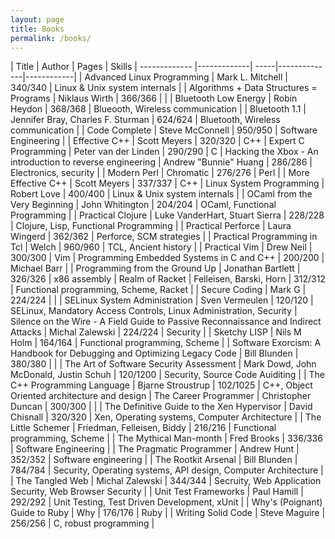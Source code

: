 ```yaml
---
layout: page
title: Books
permalink: /books/
---
```

| Title        | Author           | Pages  | Skills
| ------------- |-------------| -----|--------------|------------|
|  Advanced Linux Programming |  Mark L. Mitchell | 340/340 |  Linux & Unix system internals |
| Algorithms + Data Structures = Programs | Niklaus Wirth | 366/366 |  |
| Bluetooth Low Energy | Robin Heydon | 368/368 |  Blueooth, Wireless communication |
| Bluetooth 1.1 | Jennifer Bray, Charles F. Sturman | 624/624 |  Bluetooth, Wireless communication |
| Code Complete | Steve McConnell | 950/950 |  Software Engineering |
|  Effective C++    | Scott Meyers      | 320/320   |  C++
|  Expert C Programming  | Peter van der Linden | 290/290 |  C
| Hacking the Xbox - An introduction to reverse engineering | Andrew "Bunnie" Huang | 286/286 |  Electronics, security |
| Modern Perl       | Chromatic | 276/276   | Perl |
| More Effective C++    | Scott Meyers      | 337/337   |  C++
| Linux System Programming | Robert Love    | 400/400   |  Linux & Unix system internals |
| OCaml from the Very Beginning | John Whitington | 204/204 |  OCaml, Functional Programming |
| Practical Clojure | Luke VanderHart, Stuart Sierra | 228/228 | Clojure, Lisp, Functional Programming |
| Practical Perforce | Laura Wingerd | 362/362 |  Perforce, SCM strategies |
| Practical Programming in Tcl | Welch | 960/960 |  TCL, Ancient history |
| Practical Vim  | Drew Neil            | 300/300   |  Vim
| Programming Embedded Systems in C and C++ | 200/200 |  Michael Barr |
| Programming from the Ground Up | Jonathan Bartlett      |   326/326 |  x86 assembly
| Realm of Racket |  Felleisen, Barski, Horn | 312/312 |  Functional programming, Scheme, Racket |
| Secure Coding |  Mark G | 224/224 |  |
| SELinux System Administration | Sven Vermeulen | 120/120 | SELinux, Mandatory Access Controls, Linux Administration, Security
| Silence on the Wire - A Field Guide to Passive Reconnaissance and Indirect Attacks | Michal Zalewski | 224/224 | Security |
| Sketchy LISP  | Nils M Holm | 164/164 |  Functional programming, Scheme |
| Software Exorcism: A Handbook for Debugging and Optimizing Legacy Code | Bill Blunden | 380/380 |  |
| The Art of Software Security Assessment |  Mark Dowd, John McDonald, Justin Schuh | 120/1200 |  Security, Source Code Auiditing |
| The C++ Programming Language | Bjarne Stroustrup |  102/1025 |  C++, Object Oriented architecture and design 
| The Career Programmer | Christopher Duncan | 300/300 |  |
| The Definitive Guide to the Xen Hypervisor | David Chisnall | 320/320 |  Xen, Operating systems, Computer Architecture | 
| The Little Schemer | Friedman, Felleisen, Biddy | 216/216 |  Functional programming, Scheme |
| The Mythical Man-month | Fred Brooks | 336/336 |  Software Engineering |
| The Pragmatic Programmer | Andrew Hunt | 352/352 |  Software engineering |
| The Rootkit Arsenal | Bill Blunden | 784/784 |  Security, Operating systems, API design, Computer Architecture |
| The Tangled Web | Michal Zalewski | 344/344 | Secruity, Web Application Security, Web Browser Security |
| Unit Test Frameworks | Paul Hamill | 292/292 | Unit Testing, Test Driven Development, xUnit |
| Why's (Poignant) Guide to Ruby | Why | 176/176 |  Ruby |
| Writing Solid Code | Steve Maguire | 256/256 |  C, robust programming |

